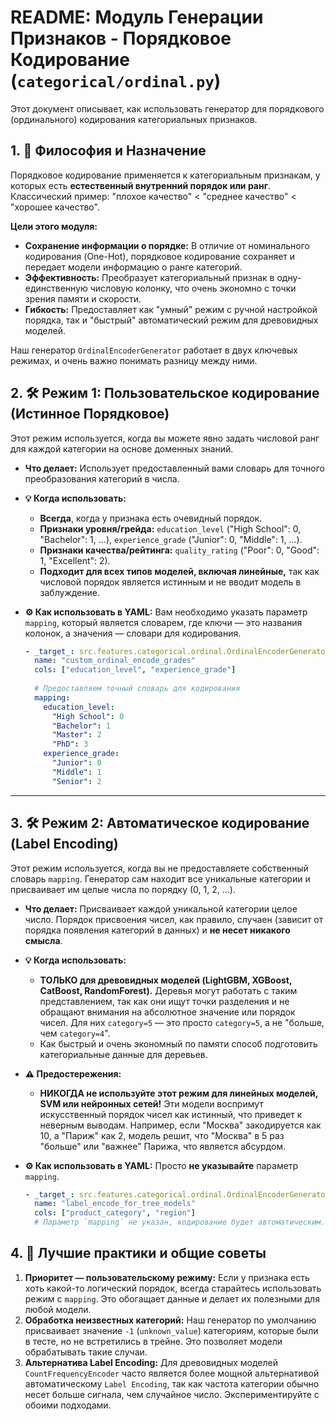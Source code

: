 # README: Модуль Генерации Признаков - Порядковое Кодирование (`categorical/ordinal.py`)

Этот документ описывает, как использовать генератор для порядкового (ординального) кодирования категориальных признаков.

## 1. 🎯 Философия и Назначение

Порядковое кодирование применяется к категориальным признакам, у которых есть **естественный внутренний порядок или ранг**. Классический пример: "плохое качество" < "среднее качество" < "хорошее качество".

**Цели этого модуля:**

*   **Сохранение информации о порядке:** В отличие от номинального кодирования (One-Hot), порядковое кодирование сохраняет и передает модели информацию о ранге категорий.
*   **Эффективность:** Преобразует категориальный признак в одну-единственную числовую колонку, что очень экономно с точки зрения памяти и скорости.
*   **Гибкость:** Предоставляет как "умный" режим с ручной настройкой порядка, так и "быстрый" автоматический режим для древовидных моделей.

Наш генератор `OrdinalEncoderGenerator` работает в двух ключевых режимах, и очень важно понимать разницу между ними.

## 2. 🛠️ Режим 1: Пользовательское кодирование (Истинное Порядковое)

Этот режим используется, когда вы можете явно задать числовой ранг для каждой категории на основе доменных знаний.

*   **Что делает:** Использует предоставленный вами словарь для точного преобразования категорий в числа.
*   **💡 Когда использовать:**
    *   **Всегда**, когда у признака есть очевидный порядок.
    *   **Признаки уровня/грейда:** `education_level` ("High School": 0, "Bachelor": 1, ...), `experience_grade` ("Junior": 0, "Middle": 1, ...).
    *   **Признаки качества/рейтинга:** `quality_rating` ("Poor": 0, "Good": 1, "Excellent": 2).
    *   **Подходит для всех типов моделей, включая линейные,** так как числовой порядок является истинным и не вводит модель в заблуждение.

*   **⚙️ Как использовать в YAML:**
    Вам необходимо указать параметр `mapping`, который является словарем, где ключи — это названия колонок, а значения — словари для кодирования.

    ```yaml
    - _target_: src.features.categorical.ordinal.OrdinalEncoderGenerator
      name: "custom_ordinal_encode_grades"
      cols: ["education_level", "experience_grade"]
      
      # Предоставляем точный словарь для кодирования
      mapping:
        education_level:
          "High School": 0
          "Bachelor": 1
          "Master": 2
          "PhD": 3
        experience_grade:
          "Junior": 0
          "Middle": 1
          "Senior": 2
    ```

---

## 3. 🛠️ Режим 2: Автоматическое кодирование (Label Encoding)

Этот режим используется, когда вы не предоставляете собственный словарь `mapping`. Генератор сам находит все уникальные категории и присваивает им целые числа по порядку (0, 1, 2, ...).

*   **Что делает:** Присваивает каждой уникальной категории целое число. Порядок присвоения чисел, как правило, случаен (зависит от порядка появления категорий в данных) и **не несет никакого смысла**.

*   **💡 Когда использовать:**
    *   **ТОЛЬКО для древовидных моделей (LightGBM, XGBoost, CatBoost, RandomForest).** Деревья могут работать с таким представлением, так как они ищут точки разделения и не обращают внимания на абсолютное значение или порядок чисел. Для них `category=5` — это просто `category=5`, а не "больше, чем `category=4`".
    *   Как быстрый и очень экономный по памяти способ подготовить категориальные данные для деревьев.

*   **⚠️ Предостережения:**
    *   **НИКОГДА не используйте этот режим для линейных моделей, SVM или нейронных сетей!** Эти модели воспримут искусственный порядок чисел как истинный, что приведет к неверным выводам. Например, если "Москва" закодируется как 10, а "Париж" как 2, модель решит, что "Москва" в 5 раз "больше" или "важнее" Парижа, что является абсурдом.

*   **⚙️ Как использовать в YAML:**
    Просто **не указывайте** параметр `mapping`.

    ```yaml
    - _target_: src.features.categorical.ordinal.OrdinalEncoderGenerator
      name: "label_encode_for_tree_models"
      cols: ["product_category", "region"]
      # Параметр `mapping` не указан, кодирование будет автоматическим.
    ```

## 4. 🧠 Лучшие практики и общие советы

1.  **Приоритет — пользовательскому режиму:** Если у признака есть хоть какой-то логический порядок, всегда старайтесь использовать режим с `mapping`. Это обогащает данные и делает их полезными для любой модели.
2.  **Обработка неизвестных категорий:** Наш генератор по умолчанию присваивает значение `-1` (`unknown_value`) категориям, которые были в тесте, но не встретились в трейне. Это позволяет модели обрабатывать такие случаи.
3.  **Альтернатива Label Encoding:** Для древовидных моделей `CountFrequencyEncoder` часто является более мощной альтернативой автоматическому `Label Encoding`, так как частота категории обычно несет больше сигнала, чем случайное число. Экспериментируйте с обоими подходами.